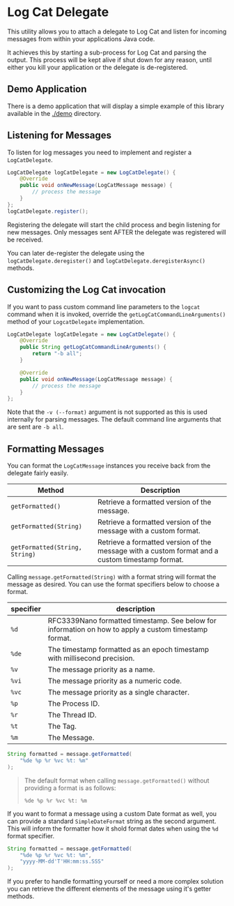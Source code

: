 # Log Cat Delegate

This utility allows you to attach a delegate to Log Cat and listen for incoming messages from within your applications Java code.

It achieves this by starting a sub-process for Log Cat and parsing the output. This process will be kept alive if shut down for any reason, until either you kill your application or the delegate is de-registered.

## Demo Application

There is a demo application that will display a simple example of this library available in the [./demo](./demo) directory.

## Listening for Messages

To listen for log messages you need to implement and register a `LogCatDelegate`.

```java
LogCatDelegate logCatDelegate = new LogCatDelegate() {
    @Override
    public void onNewMessage(LogCatMessage message) {
        // process the message
    }
};
logCatDelegate.register();
```

Registering the delegate will start the child process and begin listening for new messages. Only messages sent AFTER the delegate was registered will be received.

You can later de-register the delegate using the `logCatDelegate.deregister()` and `logCatDelegate.deregisterAsync()` methods.

## Customizing the Log Cat invocation

If you want to pass custom command line parameters to the `logcat` command when it is invoked, override the `getLogCatCommandLineArguments()` method of your `LogcatDelegate` implementation.

```java
LogCatDelegate logCatDelegate = new LogCatDelegate() {
    @Override
    public String getLogCatCommandLineArguments() {
        return "-b all";
    }

    @Override
    public void onNewMessage(LogCatMessage message) {
        // process the message
    }
};
```

Note that the `-v (--format)` argument is not supported as this is used internally for parsing messages. The default command line arguments that are sent are `-b all`.

## Formatting Messages

You can format the `LogCatMessage` instances you receive back from the delegate fairly easily. 

|Method|Description|
|---|---|
|`getFormatted()`|Retrieve a formatted version of the message.|
|`getFormatted(String)`|Retrieve a formatted version of the message with a custom format.|
|`getFormatted(String, String)`|Retrieve a formatted version of the message with a custom format and a custom timestamp format.|

Calling `message.getFormatted(String)` with a format string will format the message as desired. You can use the format specifiers below to choose a format.

|specifier|description|
|---|---|
|`%d`|RFC3339Nano formatted timestamp. See below for information on how to apply a custom timestamp format.|
|`%de`|The timestamp formatted as an epoch timestamp with millisecond precision.|
|`%v`|The message priority as a name.|
|`%vi`|The message priority as a numeric code.|
|`%vc`|The message priority as a single character.|
|`%p`|The Process ID.|
|`%r`|The Thread ID.|
|`%t`|The Tag.|
|`%m`|The Message.|

```java
String formatted = message.getFormatted(
    "%de %p %r %vc %t: %m"
);
```

> The default format when calling `message.getFormatted()` without providing a format is as follows:
> ```
> %de %p %r %vc %t: %m
> ```

If you want to format a message using a custom Date format as well, you can provide a standard `SimpleDateFormat` string as the second argument. This will inform the formatter how it shold format dates when using the `%d` format specifier.

```java
String formatted = message.getFormatted(
    "%de %p %r %vc %t: %m",
    "yyyy-MM-dd'T'HH:mm:ss.SSS"
);
```

If you prefer to handle formatting yourself or need a more complex solution you can retrieve the different elements of the message using it's getter methods.